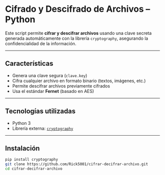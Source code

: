 #  Cifrado y Descifrado de Archivos – Python

Este script permite **cifrar y descifrar archivos** usando una clave secreta generada automáticamente con la librería `cryptography`, asegurando la confidencialidad de la información.

---

##  Características

-  Genera una clave segura (`clave.key`)
-  Cifra cualquier archivo en formato binario (textos, imágenes, etc.)
-  Permite descifrar archivos previamente cifrados
-  Usa el estándar **Fernet** (basado en AES)

---

##  Tecnologías utilizadas

- Python 3
- Librería externa: [`cryptography`](https://pypi.org/project/cryptography/)

---

##  Instalación

```bash
pip install cryptography
git clone https://github.com/Rick5001/cifrar-decifrar-archivo.git
cd cifrar-decifrar-archivo
